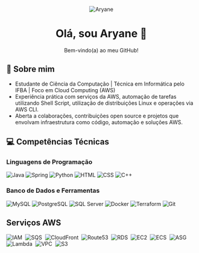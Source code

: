 <!-- Mini bio -->
<p align="center">
  <img src="https://img.shields.io/badge/Aryane-orange?style=flat&logo=github&logoColor=ffffff&labelColor=000000" alt="Aryane">
</p>

<h1 align="center">Olá, sou Aryane 👋</h1>
<p align="center">Bem-vindo(a) ao meu GitHub!</p>

## 💫 Sobre mim

* Estudante de Ciência da Computação | Técnica em Informática pelo IFBA | Foco em Cloud Computing (AWS)  
* Experiência prática com serviços da AWS, automação de tarefas utilizando Shell Script, utilização de distribuições Linux e operações via AWS CLI.
* Aberta a colaborações, contribuições open source e projetos que envolvam infraestrutura como código, automação e soluções AWS.

## 💻 Competências Técnicas 

### Linguagens de Programação

![Java](https://img.shields.io/badge/-Java-007396?style=flat&logo=openjdk&logoColor=ffffff&labelColor=007396)
![Spring](https://img.shields.io/badge/-Spring-6DB33F?style=flat&logo=spring&logoColor=ffffff&labelColor=6DB33F)
![Python](https://img.shields.io/badge/Python-3776AB?style=flat&logo=python&logoColor=FFD43B&labelColor=3776AB)
![HTML](https://img.shields.io/badge/-HTML-E34F26?style=flat&logo=html5&logoColor=ffffff&labelColor=E34F26)
![CSS](https://img.shields.io/badge/-CSS-1572B6?style=flat&logo=css3&logoColor=ffffff&labelColor=1572B6)
![C++](https://img.shields.io/badge/-C++-00599C?style=flat&logo=cplusplus&logoColor=ffffff&labelColor=00599C)

### Banco de Dados e Ferramentas 

![MySQL](https://img.shields.io/badge/-MySQL-4479A1?style=flat&logo=mysql&logoColor=ffffff&labelColor=4479A1)
![PostgreSQL](https://img.shields.io/badge/-PostgreSQL-336791?style=flat&logo=postgresql&logoColor=ffffff&labelColor=336791)
![SQL Server](https://img.shields.io/badge/-SQL%20Server-CC2927?style=flat&logo=microsoftsqlserver&logoColor=ffffff&labelColor=CC2927)
![Docker](https://img.shields.io/badge/-Docker-2496ED?style=flat&logo=docker&logoColor=ffffff&labelColor=2496ED)
![Terraform](https://img.shields.io/badge/-Terraform-7B42BC?style=flat&logo=terraform&logoColor=ffffff&labelColor=7B42BC)
![Git](https://img.shields.io/badge/-Git-F05032?style=flat&logo=git&logoColor=ffffff&labelColor=F05032)


## Serviços AWS 
  <img src="https://img.shields.io/badge/☁️%20IAM-DD344C.svg?style=flat&logo=amazonaws&logoColor=white" alt="IAM" />&nbsp;
  <img src="https://img.shields.io/badge/☁️%20SQS-E7157B.svg?style=flat&logo=amazonaws&logoColor=white" alt="SQS" />&nbsp;
  <img src="https://img.shields.io/badge/☁️%20CloudFront-8C4FFF.svg?style=flat&logo=amazonaws&logoColor=white" alt="CloudFront" />&nbsp;
  <img src="https://img.shields.io/badge/☁️%20Route53-8C4FFF.svg?style=flat&logo=amazonaws&logoColor=white" alt="Route53" />&nbsp;
  <img src="https://img.shields.io/badge/☁️%20RDS-C925D1.svg?style=flat&logo=amazonaws&logoColor=white" alt="RDS" />&nbsp;
  <img src="https://img.shields.io/badge/☁️%20EC2-ED7100.svg?style=flat&logo=amazonaws&logoColor=white" alt="EC2" />&nbsp;
  <img src="https://img.shields.io/badge/☁️%20ECS-ED7100.svg?style=flat&logo=amazonaws&logoColor=white" alt="ECS" />&nbsp;
  <img src="https://img.shields.io/badge/☁️%20ASG-ED7100.svg?style=flat&logo=amazonaws&logoColor=white" alt="ASG" />&nbsp;
  <img src="https://img.shields.io/badge/☁️%20Lambda-ED7100.svg?style=flat&logo=amazonaws&logoColor=white" alt="Lambda" />&nbsp;
  <img src="https://img.shields.io/badge/☁️%20VPC-%2325962B.svg?style=flat&logo=amazonaws&logoColor=white" alt="VPC" />&nbsp;
  <img src="https://img.shields.io/badge/☁️%20S3-7AA116.svg?style=flat&logo=amazonaws&logoColor=white" alt="S3" />
